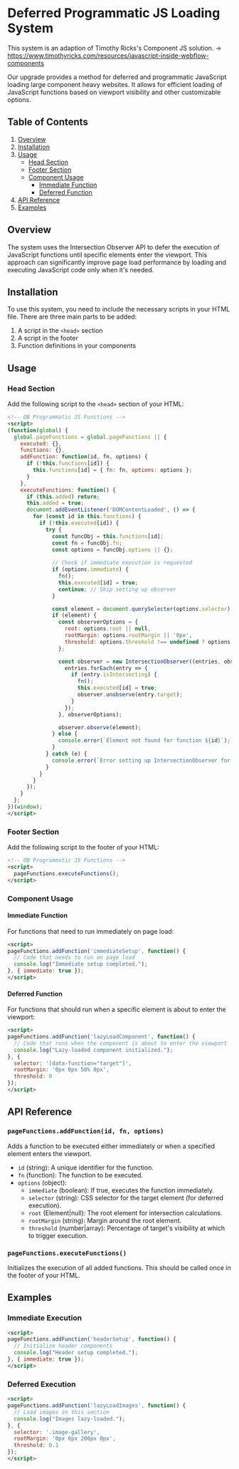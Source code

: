 # Deferred Programmatic JS Loading System

This system is an adaption of Timothy Ricks's Component JS solution.
-> https://www.timothyricks.com/resources/javascript-inside-webflow-components

Our upgrade provides a method for deferred and programmatic JavaScript loading large component heavy websites.
It allows for efficient loading of JavaScript functions based on viewport visibility and other customizable options.

## Table of Contents

1. [Overview](#overview)
2. [Installation](#installation)
3. [Usage](#usage)
   - [Head Section](#head-section)
   - [Footer Section](#footer-section)
   - [Component Usage](#component-usage)
     - [Immediate Function](#immediate-function)
     - [Deferred Function](#deferred-function)
4. [API Reference](#api-reference)
5. [Examples](#examples)

## Overview

The system uses the Intersection Observer API to defer the execution of JavaScript functions until specific elements enter the viewport. This approach can significantly improve page load performance by loading and executing JavaScript code only when it's needed.

## Installation

To use this system, you need to include the necessary scripts in your HTML file. There are three main parts to be added:

1. A script in the `<head>` section
2. A script in the footer
3. Function definitions in your components

## Usage

### Head Section

Add the following script to the `<head>` section of your HTML:

```html
<!-- OB Programmatic JS Functions -->
<script>
(function(global) {
  global.pageFunctions = global.pageFunctions || {
    executed: {},
    functions: {},
    addFunction: function(id, fn, options) {
      if (!this.functions[id]) {
        this.functions[id] = { fn: fn, options: options };
      }
    },
    executeFunctions: function() {
      if (this.added) return;
      this.added = true;
      document.addEventListener('DOMContentLoaded', () => {
        for (const id in this.functions) {
          if (!this.executed[id]) {
            try {
              const funcObj = this.functions[id];
              const fn = funcObj.fn;
              const options = funcObj.options || {};
              
              // Check if immediate execution is requested
              if (options.immediate) {
                fn();
                this.executed[id] = true;
                continue; // Skip setting up observer
              }

              const element = document.querySelector(options.selector);
              if (element) {
                const observerOptions = {
                  root: options.root || null,
                  rootMargin: options.rootMargin || '0px',
                  threshold: options.threshold !== undefined ? options.threshold : 0
                };

                const observer = new IntersectionObserver((entries, observer) => {
                  entries.forEach(entry => {
                    if (entry.isIntersecting) {
                      fn();
                      this.executed[id] = true;
                      observer.unobserve(entry.target);
                    }
                  });
                }, observerOptions);

                observer.observe(element);
              } else {
                console.error(`Element not found for function ${id}`);
              }
            } catch (e) {
              console.error(`Error setting up IntersectionObserver for function ${id}:`, e);
            }
          }
        }
      });
    }
  };
})(window);
</script>
```

### Footer Section

Add the following script to the footer of your HTML:

```html
<!-- OB Programmatic JS Functions -->
<script>
  pageFunctions.executeFunctions();
</script>
```

### Component Usage

#### Immediate Function

For functions that need to run immediately on page load:

```html
<script>
pageFunctions.addFunction('immediateSetup', function() {
  // Code that needs to run on page load
  console.log("Immediate setup completed.");
}, { immediate: true });
</script>
```

#### Deferred Function

For functions that should run when a specific element is about to enter the viewport:

```html
<script>
pageFunctions.addFunction('lazyLoadComponent', function() {
  // Code that runs when the component is about to enter the viewport
  console.log("Lazy-loaded component initialized.");
}, {
  selector: '[data-function="target"]',
  rootMargin: '0px 0px 50% 0px',
  threshold: 0
});
</script>
```

## API Reference

### `pageFunctions.addFunction(id, fn, options)`

Adds a function to be executed either immediately or when a specified element enters the viewport.

- `id` (string): A unique identifier for the function.
- `fn` (function): The function to be executed.
- `options` (object):
  - `immediate` (boolean): If true, executes the function immediately.
  - `selector` (string): CSS selector for the target element (for deferred execution).
  - `root` (Element|null): The root element for intersection calculations.
  - `rootMargin` (string): Margin around the root element.
  - `threshold` (number|array): Percentage of target's visibility at which to trigger execution.

### `pageFunctions.executeFunctions()`

Initializes the execution of all added functions. This should be called once in the footer of your HTML.

## Examples

### Immediate Execution

```html
<script>
pageFunctions.addFunction('headerSetup', function() {
  // Initialize header components
  console.log("Header setup completed.");
}, { immediate: true });
</script>
```

### Deferred Execution

```html
<script>
pageFunctions.addFunction('lazyLoadImages', function() {
  // Load images in this section
  console.log("Images lazy-loaded.");
}, {
  selector: '.image-gallery',
  rootMargin: '0px 0px 200px 0px',
  threshold: 0.1
});
</script>
```
